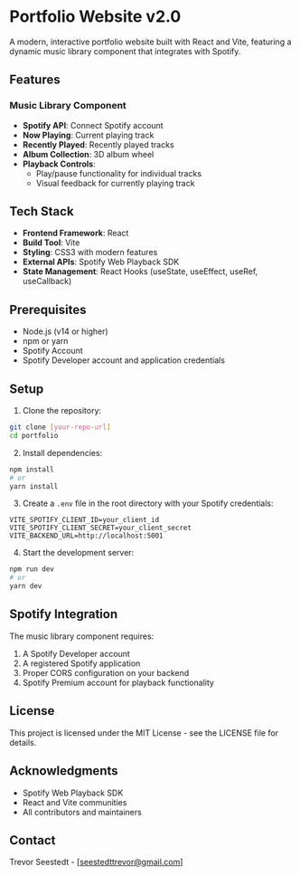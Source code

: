 # Portfolio Website v2.0

A modern, interactive portfolio website built with React and Vite, featuring a dynamic music library component that integrates with Spotify.

## Features

### Music Library Component
- **Spotify API**: Connect Spotify account
- **Now Playing**: Current playing track
- **Recently Played**: Recently played tracks
- **Album Collection**: 3D album wheel
- **Playback Controls**: 
  - Play/pause functionality for individual tracks
  - Visual feedback for currently playing track

## Tech Stack

- **Frontend Framework**: React
- **Build Tool**: Vite
- **Styling**: CSS3 with modern features 
- **External APIs**: Spotify Web Playback SDK
- **State Management**: React Hooks (useState, useEffect, useRef, useCallback)

## Prerequisites

- Node.js (v14 or higher)
- npm or yarn
- Spotify Account
- Spotify Developer account and application credentials

## Setup

1. Clone the repository:
```bash
git clone [your-repo-url]
cd portfolio
```

2. Install dependencies:
```bash
npm install
# or
yarn install
```

3. Create a `.env` file in the root directory with your Spotify credentials:
```env
VITE_SPOTIFY_CLIENT_ID=your_client_id
VITE_SPOTIFY_CLIENT_SECRET=your_client_secret
VITE_BACKEND_URL=http://localhost:5001
```

4. Start the development server:
```bash
npm run dev
# or
yarn dev
```

## Spotify Integration

The music library component requires:
1. A Spotify Developer account
2. A registered Spotify application
3. Proper CORS configuration on your backend
4. Spotify Premium account for playback functionality

## License

This project is licensed under the MIT License - see the LICENSE file for details.

## Acknowledgments

- Spotify Web Playback SDK
- React and Vite communities
- All contributors and maintainers

## Contact

Trevor Seestedt - [seestedttrevor@gmail.com]
